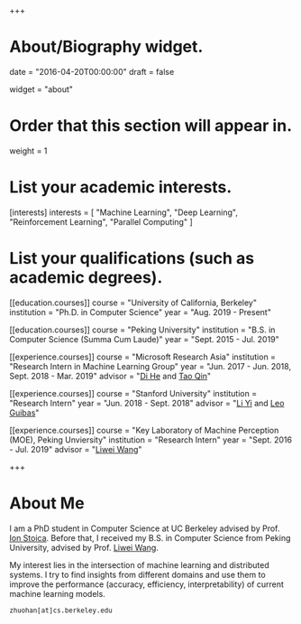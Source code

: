+++
# About/Biography widget.

date = "2016-04-20T00:00:00"
draft = false

widget = "about"

# Order that this section will appear in.
weight = 1

# List your academic interests.
[interests]
  interests = [
    "Machine Learning",
    "Deep Learning",
    "Reinforcement Learning",
    "Parallel Computing"
  ]

# List your qualifications (such as academic degrees).

[[education.courses]]
  course = "University of California, Berkeley"
  institution = "Ph.D. in Computer Science"
  year = "Aug. 2019 - Present"

[[education.courses]]
  course = "Peking University"
  institution = "B.S. in Computer Science (Summa Cum Laude)"
  year = "Sept. 2015 - Jul. 2019"

[[experience.courses]]
  course = "Microsoft Research Asia"
  institution = "Research Intern in Machine Learning Group"
  year = "Jun. 2017 - Jun. 2018, Sept. 2018 - Mar. 2019"
  advisor = "[Di He](https://www.microsoft.com/en-us/research/people/dihe/) and [Tao Qin](https://www.microsoft.com/en-us/research/people/taoqin/)"

[[experience.courses]]
  course = "Stanford University"
  institution = "Research Intern"
  year = "Jun. 2018 - Sept. 2018"
  advisor = "[Li Yi](https://cs.stanford.edu/~ericyi/) and [Leo Guibas](https://geometry.stanford.edu/member/guibas/)"

[[experience.courses]]
  course = "Key Laboratory of Machine Perception (MOE), Peking Unviersity"
  institution = "Research Intern"
  year = "Sept. 2016 - Jul. 2019"
  advisor = "[Liwei Wang](ttp://www.cis.pku.edu.cn/faculty/vision/wangliwei/)"

+++

# About Me

I am a PhD student in Computer Science at UC Berkeley advised by Prof. [Ion Stoica](https://people.eecs.berkeley.edu/~istoica/).  Before that, I received my B.S. in Computer Science from Peking University, advised by Prof. [Liwei Wang](http://www.liweiwang-pku.com/).

My interest lies in the intersection of machine learning and distributed systems. I try to find insights from different domains and use them to improve the performance (accuracy, efficiency, interpretability) of current machine learning models.

  <i class="fa fa fa-envelope"></i><small><samp> zhuohan[at]cs.berkeley.edu</samp> </small>
